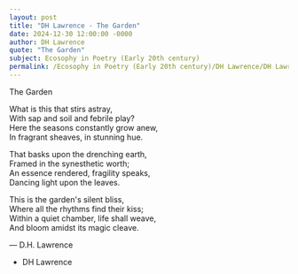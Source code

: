 ```yaml
---
layout: post
title: "DH Lawrence - The Garden"
date: 2024-12-30 12:00:00 -0000
author: DH Lawrence
quote: "The Garden"
subject: Ecosophy in Poetry (Early 20th century)
permalink: /Ecosophy in Poetry (Early 20th century)/DH Lawrence/DH Lawrence - The Garden
---
```


The Garden

What is this that stirs astray,  
With sap and soil and febrile play?  
Here the seasons constantly grow anew,  
In fragrant sheaves, in stunning hue.

That basks upon the drenching earth,  
Framed in the synesthetic worth;  
An essence rendered, fragility speaks,  
Dancing light upon the leaves.

This is the garden's silent bliss,  
Where all the rhythms find their kiss;  
Within a quiet chamber, life shall weave,  
And bloom amidst its magic cleave.

— D.H. Lawrence

- DH Lawrence
